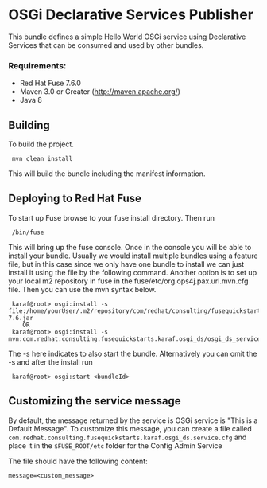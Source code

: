OSGi Declarative Services Publisher
====================================
This bundle defines a simple Hello World OSGi service using Declarative Services that can be consumed and used by other bundles. 

### Requirements:
 * Red Hat Fuse 7.6.0
 * Maven 3.0 or Greater (http://maven.apache.org/)
 * Java 8

Building
-----------------------
To build the project.

     mvn clean install

This will build the bundle including the manifest information.

Deploying to Red Hat Fuse
-----------------------

To start up Fuse browse to your fuse install directory. Then run

     /bin/fuse

This will bring up the fuse console. Once in the console you will be able to install your bundle. Usually we would install multiple bundles using a feature file, but in this case since we only have one bundle to install we can just install it using the file by the following command. Another option is to set up your local m2 repository in fuse in the fuse/etc/org.ops4j.pax.url.mvn.cfg file. Then you can use the mvn syntax below.

     karaf@root> osgi:install -s file:/home/yourUser/.m2/repository/com/redhat/consulting/fusequickstarts/karaf/osgi_ds/osgi_ds_service/7.6/osgi_ds_service-7.6.jar
        OR
     karaf@root> osgi:install -s mvn:com.redhat.consulting.fusequickstarts.karaf.osgi_ds/osgi_ds_service/7.6

 The -s here indicates to also start the bundle.  Alternatively you can omit the -s and after the install run

     karaf@root> osgi:start <bundleId>
     

Customizing the service message
------------------------

By default, the message returned by the service is OSGi service is "This is a Default Message". To customize this message, you can create a file called `com.redhat.consulting.fusequickstarts.karaf.osgi_ds.service.cfg` and place it in the `$FUSE_ROOT/etc` folder for the Config Admin Service

The file should have the following content:

```
message=<custom_message>
```

